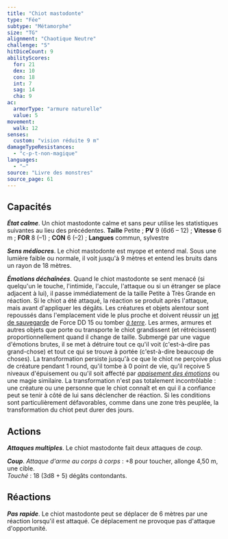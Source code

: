 ```yaml
---
title: "Chiot mastodonte"
type: "Fée"
subtype: "Métamorphe"
size: "TG"
alignment: "Chaotique Neutre"
challenge: "5"
hitDiceCount: 9
abilityScores:
  for: 21
  dex: 10
  con: 18
  int: 7
  sag: 14
  cha: 9
ac:
  armorType: "armure naturelle"
  value: 5
movement:
  walk: 12
senses:
  custom: "vision réduite 9 m"
damageTypeResistances:
  - "c-p-t-non-magique"
languages:
  - "—"
source: "Livre des monstres"
source_page: 61
---
```

## Capacités
_**État calme**_. Un chiot mastodonte calme et sans peur utilise les statistiques suivantes au lieu des précédentes. **Taille** Petite ; **PV** 9 (6d6 – 12) ; **Vitesse** 6 m ; **FOR** 8 (–1) ; **CON** 6 (–2) ; **Langues** commun, sylvestre

_**Sens médiocres**_. Le chiot mastodonte est myope et entend mal. Sous une lumière faible ou normale, il voit jusqu'à 9 mètres et entend les bruits dans un rayon de 18 mètres.

_**Émotions déchaînées**_. Quand le chiot mastodonte se sent menacé (si quelqu'un le touche, l'intimide, l'accule, l'attaque ou si un étranger se place adjacent à lui), il passe immédiatement de la taille Petite à Très Grande en réaction. Si le chiot a été attaqué, la réaction se produit après l'attaque, mais avant d'appliquer les dégâts. Les créatures et objets alentour sont repoussés dans l'emplacement vide le plus proche et doivent réussir un [jet de sauvegarde](/utiliser-les-caracteristiques/#jets-de-sauvegarde) de Force DD 15 ou tomber [_à terre_](/gerer-la-sante-du-personnage/#a-terre). Les armes, armures et autres objets que porte ou transporte le chiot grandissent (et rétrécissent) proportionnellement quand il change de taille. Submergé par une vague d'émotions brutes, il se met à détruire tout ce qu'il voit (c'est-à-dire pas grand-chose) et tout ce qui se trouve à portée (c'est-à-dire beaucoup de choses). La transformation persiste jusqu'à ce que le chiot ne perçoive plus de créature pendant 1 round, qu'il tombe à 0 point de vie, qu'il reçoive 5 niveaux d'épuisement ou qu'il soit affecté par [_apaisement des émotions_](/grimoire/apaisement-des-emotions/) ou une magie similaire. La transformation n'est pas totalement incontrôlable : une créature ou une personne que le chiot connaît et en qui il a confiance peut se tenir à côté de lui sans déclencher de réaction. Si les conditions sont particulièrement défavorables, comme dans une zone très peuplée, la transformation du chiot peut durer des jours.

## Actions
_**Attaques multiples**_. Le chiot mastodonte fait deux attaques de _coup_.

_**Coup**_. _Attaque d'arme au corps à corps_ : +8 pour toucher, allonge 4,50 m, une cible.  
_Touché_ : 18 (3d8 + 5) dégâts contondants.

## Réactions
_**Pas rapide**_. Le chiot mastodonte peut se déplacer de 6 mètres par une réaction lorsqu'il est attaqué. Ce déplacement ne provoque pas d'attaque d'opportunité.

